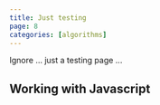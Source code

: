 ```yaml
---
title: Just testing
page: 8
categories: [algorithms]
---
```


Ignore ... just a testing page ...

## Working with Javascript

<h3 id="heading"></h3>
<p id="paragraph"></p>
<div id="canvas"></div>

<script src="{{ site.baseurl }}/assets/js/testing.js"></script>

<!-- <script>
    document.getElementById("paragraph").textContent = "Hello, world!";
    var element = document.createElement("p");
    element.textContent = "Hello, again ...";
    document.appendChild(element);
</script> -->